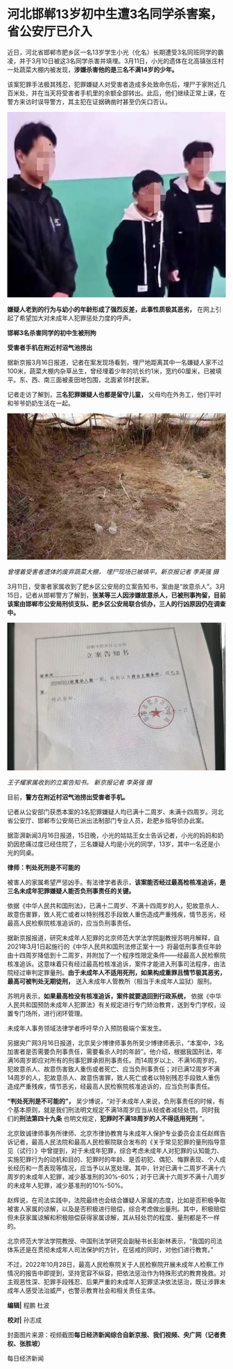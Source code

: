 # 河北邯郸13岁初中生遭3名同学杀害案，省公安厅已介入

近日，河北省邯郸市肥乡区一名13岁学生小光（化名）长期遭受3名同班同学的霸凌，并于3月10日被这3名同学杀害并填埋。3月11日，小光的遗体在北高镇张庄村一处蔬菜大棚内被发现，**涉嫌杀害他的是三名不满14岁的少年。**

该案犯罪手法极其残忍，犯罪嫌疑人对受害者造成多处致命伤后，埋尸于家附近几百米处，并在当天将受害者手机里的余额全部转出。此后，他们继续正常上课，在警方来访时误导警方，其主犯在证据确凿时甚至仍矢口否认。

![e06287b89f7c89db5b148ff1b8b4ebcf.jpg](https://raw.githubusercontent.com/qqhsx/qqnews_image/main/2024/03/16/河北邯郸13岁初中生遭3名同学杀害案，省公安厅已介入/e06287b89f7c89db5b148ff1b8b4ebcf.jpg)

**嫌疑人老到的行为与幼小的年龄形成了强烈反差，此事性质极其恶劣，** 在网上引起了希望加大对未成年人犯罪惩处力度的呼声。

**邯郸3名杀害同学的初中生被刑拘**

**受害者手机在附近村沼气池捞出**

据新京报3月16日报道，记者在案发现场看到，埋尸地距离其中一名嫌疑人家不过100米，蔬菜大棚内杂草丛生，曾经埋着少年的坑长约1米，宽约60厘米，已被填平。东、西、南三面被麦田地包围，北面紧邻村民家。

记者走访了解到，**三名犯罪嫌疑人也都是留守儿童，** 父母均在外务工，他们平时和爷爷奶奶生活在一起。

![10115f187e4aa734b5c6892239cd060a.jpg](https://raw.githubusercontent.com/qqhsx/qqnews_image/main/2024/03/16/河北邯郸13岁初中生遭3名同学杀害案，省公安厅已介入/10115f187e4aa734b5c6892239cd060a.jpg)

_曾埋着受害者遗体的废弃蔬菜大棚， 埋尸现场已被填平。新京报记者 李英强 摄_

3月11日，受害者家属收到了肥乡区公安局的立案告知书，案由是“故意杀人”。3月15日，记者从邯郸警方了解到，**张某等三人因涉嫌故意杀人，已被刑事拘留，目前该案由邯郸市公安局刑侦支队、肥乡区公安局联合侦办，三人的行凶原因仍在调查中。**

![d6ceabc179efb4b4946642046494f5d4.jpg](https://raw.githubusercontent.com/qqhsx/qqnews_image/main/2024/03/16/河北邯郸13岁初中生遭3名同学杀害案，省公安厅已介入/d6ceabc179efb4b4946642046494f5d4.jpg)

_王子耀家属收到的立案告知书。 新京报记者 李英强 摄_

目前，**警方在附近村沼气池捞出受害者手机。**

记者从公安部门获悉本案的3名犯罪嫌疑人均已满十二周岁、未满十四周岁。河北省公安厅、邯郸市公安局已派出法制部门专业人员，赴肥乡指导侦办此案。

据澎湃新闻3月16日报道，15日晚，小光的姑姑王女士告诉记者，小光的妈妈和奶奶因悲痛过度已经住院了，三名嫌疑人均是小光的同学，13岁，其中一名还是小光的同桌。

**律师：判处死刑是不可能的**

被害人的家属希望严惩凶手。有法律学者表示，**该案能否经过最高检核准追诉，是三名未成年犯罪嫌疑人能否负刑事责任的关键。**

依据《中华人民共和国刑法》，已满十二周岁、不满十四周岁的人，犯故意杀人、故意伤害罪，致人死亡或者以特别残忍手段致人重伤造成严重残疾，情节恶劣，经最高人民检察院核准追诉的，应当负刑事责任。

据新京报报道，研究未成年人犯罪的北京师范大学法学院副教授苏明月解释，自2021年3月1日起施行的《中华人民共和国刑法修正案十一》将最低刑事责任年龄由十四周岁降低到十二周岁，并附加了一个程序性限定条件——经最高人民检察院核准追诉。这意味着只有经过最高检核准追诉，案件才能进入刑事司法程序，由法院经过审判定罪量刑。**由于未成年人不适用死刑，如果构成重罪且情节极其恶劣，最高可被判处无期徒刑，**
送入未成年人管教所（相当于未成年人监狱）服刑。

苏明月表示，**如果最高检没有核准追诉，案件就要退回到行政系统，**
依据《中华人民共和国预防未成年人犯罪法》有关规定进行专门矫治教育，送到专门学校，设置专门场所，进行闭环管理。

未成年人事务领域法律学者呼吁早介入预防极端个案发生。

另据央广网3月16日报道，北京吴少博律师事务所吴少博律师表示，“本案中，3名加害者是否需要负刑事责任，需要看杀人时的年龄”。他介绍，根据我国刑法，年满16周岁即应对所有的刑事犯罪承担刑事责任。而14周岁以上、不满16周岁的，犯故意杀人、故意伤害致人重伤或者死亡、应当负刑事责任；对已满12周岁不满14周岁的人，犯故意杀人、故意伤害罪，致人死亡或者以特别残忍手段致人重伤造成严重残疾，情节恶劣，经最高人民检察院核准追诉的，应当负刑事责任。

**“判处死刑是不可能的”，**
吴少博说，“对于未成年人来说，负刑事责任的时候，有个基本原则，就是我们刑法明文规定不满18周岁应当从轻或者减轻处罚。同时我们的**刑法第四十九条**
也明文规定，**犯罪时不满18周岁的人不得适用死刑** ”。

北京致诚律师事务所律师、北京市律协教育与未成年人保护专业委员会主任赵辉告诉记者，最高人民法院和最高人民检察院联合发布的《关于常见犯罪的量刑指导意见（试行）》中曾提到，对于未成年犯罪，综合考虑未成年人对犯罪的认知能力、实施犯罪行为的动机和目的、犯罪时的年龄、是否初犯、偶犯、悔罪表现、个人成长经历和一贯表现等情况，应当予以从宽处理。其中，针对已满十二周岁不满十六周岁的未成年人犯罪，减少基准刑的30%-60%；对于已满十六周岁不满十八周岁的未成年人犯罪，减少基准刑的10%-50%。

赵辉说，在司法实践中，法院最终也会结合嫌疑人家属的态度，比如是否积极争取被害人家属的谅解，以及是否积极进行赔偿，综合考虑做出量刑。其中，积极赔偿但未获家属谅解和积极赔偿获得家属谅解，其从轻处罚的程度、量刑都是不一样的。

北京师范大学法学院教授、中国刑法学研究会副秘书长彭新林表示，“我国的司法体系还是在贯彻未成年人司法保护的方针，在惩戒的同时，对他们进行教育。”

不过，2022年10月28日，最高人民检察院关于人民检察院开展未成年人检察工作情况的报告中即提到，坚持宽容不纵容，把依法惩治作为特殊形式的教育挽救。对主观恶性深、犯罪手段残忍、后果严重的未成年人犯罪坚决依法惩治，既让涉罪未成年人感受法治威严，也警示教育社会和相关责任主体。

**编辑|** 程鹏 杜波

**校对|** 孙志成

封面图片来源：视频截图**每日经济新闻综合自新京报、我们视频、央广网（记者费权、张胜坡）**

每日经济新闻

